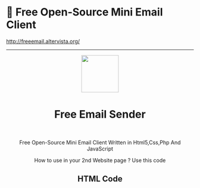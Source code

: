 # :pencil: Free Open-Source Mini Email Client

http://freeemail.altervista.org/

-------------------------------------------------------------------------------------------------------------------------------------


<div align ="center">
   <img src="http://freeemail.altervista.org/logo.png" alt="" width="100" height="100">
  <br>
   <h1>Free Email Sender</h1>
   <br>
   <p>
      Free Open-Source Mini Email Client 
      Written in Html5,Css,Php And JavaScript
   </p>
<p>
  How to use in your 2nd Website page ? 
  Use this code<br>
   <h2>HTML Code</h2>
	</div>
   <pre>
   
<!DOCTYPE html>
<html>
  <head>
    <title>Free Email Sender</title>
    <link rel="icon" src="/favicon.ico">
    <meta name="viewport" content="width=device-width, initial-scale=1.0, maximum-scale=1.0, user-scalable=no, minimal-ui">
    <link rel="stylesheet" href="app.min.css">
    <style>
			@-webkit-keyframes pulse {
				0% {
					background-color: #CCC;
				}
				25% {
					background-color: #EEE;
				}
				50% {
					background-color: #CCC;
				}
				75% {
					background-color: #EEE;
				}
				100% {
					background-color: #CCC;
				}
			}

    </style>

 <link rel="stylesheet" href="https://cdnjs.cloudflare.com/ajax/libs/materialize/1.0.0-beta/css/materialize.min.css">

  </head>

  <body>
    <div class="app-page" data-page="home">
      <div align ="center">
      <img src="logo.png" alt="" width="100" height="100">
    </div>
      <div class="app-topbar blue">
        <div class="app-title">Invia Email</div>
      </div>
      <div class="app-content">
          <p class="app-section">
					Clicca il pulsante per inviare un Email
				</p>


          <div class="app-section" id="contact-list">

				</div>

        <div class="app-section">
          <div align ="center">
          <div class="app-button waves-effect waves-light btn" id="new-user">Invia a nuovo utente</div>
        </div>
        </div>

      </div>
    </div>
<a href="en.html">English Page</a>
  <div class="app-page" data-page="sendemail">
			<div class="app-topbar">
				<div class="app-title"><span class="app-icon"></span>Invia Email</div>
				<div class="right app-button" data-back>Esci X</div>
			</div>

			<div class="app-content">

                <div class="app-section" id="message">

				</div>

				<div class="app-section">
					Da: <input class="app-input" id="sender-email" placeholder="Indirizzo Email con cui stai inviando questo messaggio">
				</div>

                <div class="app-section">
					A: <input class="app-input" id="recipient-email" placeholder="Indirizzo Email Destinatario">
				</div>

				<form class="app-section">
					<input class="app-input" name="subject" placeholder="Oggetto" id="subject">
					<textarea class="app-input" name="message" placeholder="Messaggio" id="content"></textarea>
					<div class="app-button green app-submit" id="send-button">Invia</div>
				</form>
			</div>
		</div>

    <script src="zepto.js"></script>
    <script src="app.min.js"></script>
    <script>

      App.controller('home', function (page) {

          if (typeof localStorage !== 'undefined') {

              $(page).find("#new-user")
                .clickable()
                .click(function () {

                  if (localStorage.getItem("recipient-email") !== null) {

                      localStorage.removeItem("recipient-email");


                  }

                  App.load("sendemail");

              })

              if (localStorage.getItem("recipient-list") !== null) {

                  var recipientList = JSON.parse(localStorage.getItem("recipient-list"));

                  $.each(recipientList, function( index, value ) {

                      $(page).find("#contact-list").append('<div class="app-button redirect">' + value + '</div>');

                  });

                  $(page).find("#contact-list").show();

                  $(page).find(".redirect")
                      .clickable()
                      .on("click", function() {

                      localStorage.setItem("recipient-email", $(this).html());

                      App.load('sendemail');



                  });


              } else {

                  $(page).find("#contact-list").hide();

              }


          }

      });

        App.controller('sendemail', function (page) {

            $(page).find("#message").hide();

            if (typeof localStorage !== 'undefined') {

                if (localStorage.getItem("sender-email") !== null) {


                    $(page).find("#sender-email").val(localStorage.getItem("sender-email"));

                }

                if (localStorage.getItem("recipient-email") !== null) {

                    $(page).find("#recipient-email").val(localStorage.getItem("recipient-email"));

                }

            }



          $(page).find('#send-button')
					.clickable()
					.on('click', function () {

                 $.ajax({
  type: 'GET',
  url: 'http://completewebdevelopercourse.com/content/9-mobileapps/sendemail.php?callback=response',
  // data to be added to query string:
  data: { to: $("#recipient-email").val(), from: $("#sender-email").val(), subject: $("#subject").val(), content: $("#content").val()},
  // type of data we are expecting in return:
  dataType: 'jsonp',
  timeout: 300,
  context: $('body'),
  success: function(data){

      if (data.success == true) {

          $(page).find("#message").html("Your email was sent successfully!").show();

      } else {

          $(page).find("#message").html("Your email could not be sent - please try again later.").show();

      }


  },
  error: function(xhr, type){

        $(page).find("#message").html("Your email could not be sent - please try again later.").show();

  }
})


              if (typeof localStorage !== 'undefined') {

                  localStorage.setItem("sender-email", $("#sender-email").val());

                  var recipientList = new Array();

                  if (localStorage.getItem("recipient-list") !== null) {

                      recipientList = JSON.parse(localStorage.getItem("recipient-list"));

                  }

                  if ($.inArray($("#recipient-email").val(), recipientList) == -1) {

                      recipientList.push($("#recipient-email").val());

                      recipientList.sort();

                      localStorage.setItem("recipient-list", JSON.stringify(recipientList));

                      console.log(recipientList);

                  }

              } else {

                  // alert user that we couldn't save data

              }


          });
      });



      try {
        App.restore();
      } catch (err) {
        App.load('home');
      }
    </script>
  </body>
</html>
</p>
</pre>
